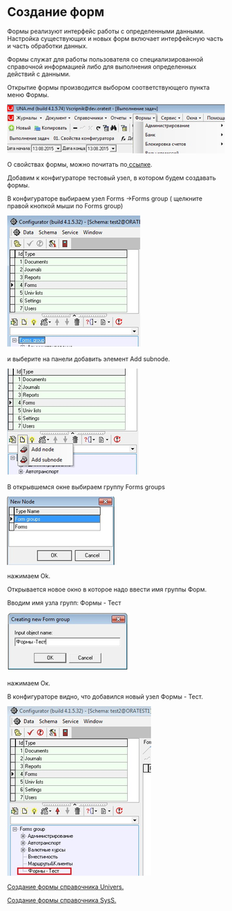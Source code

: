 # Создание форм

Формы реализуют интерфейс работы с определенными данными. Настройка существующих и новых форм включает интерфейсную часть и часть обработки данных.

Формы служат для работы пользователя со специализированной справочной информацией либо для выполнения определенных действий с данными.

Открытие формы производится выбором соответствующего пункта меню Формы.

![](../.gitbook/assets/menu_form.jpg)

О свойствах формы, можно почитать по[ ссылке](http://wiki.bsoft.biz/xwiki/bin/view/%D0%A0%D0%B0%D0%B7%D1%80%D0%B0%D0%B1%D0%BE%D1%82%D0%BA%D0%B0/%D0%A4%D0%BE%D1%80%D0%BC%D1%8B).

Добавим к конфигураторе тестовый узел, в котором будем создавать формы.

В конфигураторе выбираем узел Forms -&gt;Forms group \( щелкните правой кнопкой мыши по Forms group\)

![](../.gitbook/assets/menu_form12.jpg)

 и выберите на панели добавить элемент  Add subnode.

![](../.gitbook/assets/mf2.jpg)

 В открывшемся окне выбираем группу Forms groups

![](../.gitbook/assets/mf3.jpg)

нажимаем Ok.

Открывается новое окно в которое надо ввести имя группы Форм.

Вводим имя узла групп:  Формы - Тест

![](../.gitbook/assets/menu_form8.jpg)

нажимаем Ок.

В конфигураторе видно, что добавился новый узел Формы - Тест.

![](../.gitbook/assets/mf4.jpg)

[Создание формы справочника Univers.](http://wiki.bsoft.biz/xwiki/bin/view/%D0%98%D0%BD%D1%81%D1%82%D1%80%D1%83%D0%BA%D1%86%D0%B8%D0%B8/%D0%A1%D0%BE%D0%B7%D0%B4%D0%B0%D0%BD%D0%B8%D0%B5+%D1%84%D0%BE%D1%80%D0%BC%D1%8B+%D0%BE%D1%82%D0%BE%D0%B1%D1%80%D0%B0%D0%B6%D0%B0%D1%8E%D1%89%D0%B5%D0%B9+%D1%81%D0%BF%D1%80%D0%B0%D0%B2%D0%BE%D1%87%D0%BD%D0%B8%D0%BA+Univers)

[Создание формы справочника SysS.](http://wiki.bsoft.biz/xwiki/bin/view/%D0%98%D0%BD%D1%81%D1%82%D1%80%D1%83%D0%BA%D1%86%D0%B8%D0%B8/%D0%A1%D0%BE%D0%B7%D0%B4%D0%B0%D0%BD%D0%B8%D0%B5+%D1%84%D0%BE%D1%80%D0%BC%D1%8B+%D1%81%D0%BF%D1%80%D0%B0%D0%B2%D0%BE%D1%87%D0%BD%D0%B8%D0%BA%D0%B0+SysS.)

